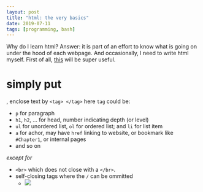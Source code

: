 ```yaml
---
layout: post
title: "html: the very basics"
date: 2019-07-11
tags: [programming, bash]
---
```


Why do I learn html?
Answer: it is part of an effort to know what is going on under the hood of each webpage.
And occasionally, I need to write html myself.
First of all, [this](https://htmlcheatsheet.com/) will be super useful.

# simply put
, enclose text by `<tag> </tag>` here `tag` could be:
- `p` for paragraph
- `h1`, `h2`, ... for head, number indicating depth (or level)
- `ul` for unordered list, `ol` for ordered list; and `li` for list item
- `a` for achor, may have `href` linking to website, or bookmark like `#Chapter1`, or internal pages
- and so on

*except for*

- `<br>` which does not close with a `</br>`.
- self-closing tags where the `/` can be ommitted
    - <img src=... />

